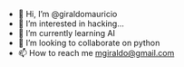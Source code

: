 - 👋 Hi, I’m @giraldomauricio
- 👀 I’m interested in hacking...
- 🌱 I’m currently learning AI
- 💞️ I’m looking to collaborate on python
- 📫 How to reach me mgiraldo@gmail.com

<!---
giraldomauricio/giraldomauricio is a ✨ special ✨ repository because its `README.md` (this file) appears on your GitHub profile.
You can click the Preview link to take a look at your changes.
--->
